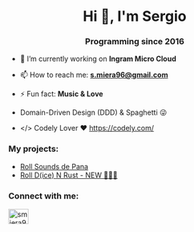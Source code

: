 <h1 align="center">Hi 👋, I'm Sergio</h1>
<h3 align="center">Programming since 2016</h3>

- 🔭 I’m currently working on **Ingram Micro Cloud**

- 📫 How to reach me: **s.miera96@gmail.com**

- ⚡ Fun fact: **Music & Love**

- Domain-Driven Design (DDD) & Spaghetti 😜

- </> Codely Lover ❤️ https://codely.com/

<h3 align="left">My projects:</h3>

- <a href="https://smiera96.github.io/Roll-Sounds-de-Pana/" target="_blank">Roll Sounds de Pana</a>
- <a href="https://github.com/smiera96/roll-d-n-rust" target="_blank">Roll D(ice) N Rust - NEW 🎉🎉🎉</a>

<h3 align="left">Connect with me:</h3>
<p align="left">
<a href="www.linkedin.com/in/smiera96" target="blank"><img align="center" src="https://raw.githubusercontent.com/rahuldkjain/github-profile-readme-generator/master/src/images/icons/Social/linked-in-alt.svg" alt="smiera96" height="30" width="40" /></a>
</p>
